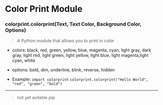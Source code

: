 # Color Print Module #
### colorprint.colorprint(Text, Text Color, Background Color, Options) ###

>A Python module that allows you to print in color
- colors: black, red, green, yellow, blue, magenta, cyan, light gray, dark gray, light red, light green, light yellow, light blue, light magenta,light cyan, white
- options: bold, dim, underline, blink, reverse, hidden

- Example: 
`import colorprint`
`colorprint.colorprint("Hello World", "red", "green", "bold")`
***
>not yet avilable pip